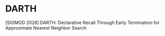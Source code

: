 # DARTH
[SIGMOD 2026] DARTH: Declarative Recall Through Early Termination for Approximate Nearest Neighbor Search
